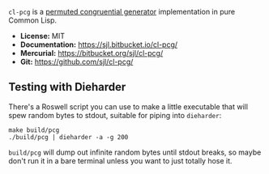 `cl-pcg` is a [permuted congruential generator][pcg] implementation in pure
Common Lisp.

[pcg]: http://www.pcg-random.org/

* **License:** MIT
* **Documentation:** <https://sjl.bitbucket.io/cl-pcg/>
* **Mercurial:** <https://bitbucket.org/sjl/cl-pcg/>
* **Git:** <https://github.com/sjl/cl-pcg/>


Testing with Dieharder
----------------------

There's a Roswell script you can use to make a little executable that will spew
random bytes to stdout, suitable for piping into `dieharder`:

```
make build/pcg
./build/pcg | dieharder -a -g 200
```

`build/pcg` will dump out infinite random bytes until stdout breaks, so maybe
don't run it in a bare terminal unless you want to just totally hose it. 

